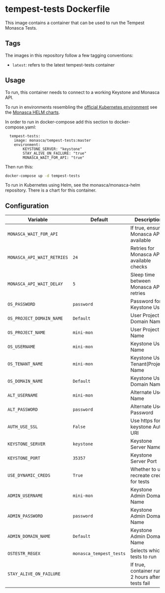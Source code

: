 tempest-tests Dockerfile
============================

This image contains a container that can be used to run the Tempest Monasca
Tests.

Tags
----

The images in this repository follow a few tagging conventions:

 * `latest`: refers to the latest tempest-tests container

Usage
-----

To run, this container needs to connect to a working Keystone and Monasca API.

To run in environments resembling the [official Kubernetes environment][1] see
the [Monasca HELM charts][2].

In order to run in docker-compose add this section to docker-compose.yaml:
```
  tempest-tests:
    image: monasca/tempest-tests:master
    environment:
        KEYSTONE_SERVER: "keystone"
        STAY_ALIVE_ON_FAILURE: "true"
        MONASCA_WAIT_FOR_API: "true"
```

Then run this:
```bash
docker-compose up -d tempest-tests
```

To run in Kubernetes using Helm, see the monasca/monasca-helm repository. There is a chart for this
container.

Configuration
-------------

| Variable                  | Default                 | Description                                        |
|-------------------------- |-------------------------|----------------------------------------------------|
| `MONASCA_WAIT_FOR_API`    |                         | If true, ensure Monasca API is available           |
| `MONASCA_API_WAIT_RETRIES`| `24`                    | Retries for Monasca API available checks           |
| `MONASCA_API_WAIT_DELAY`  | `5`                     | Sleep time between Monasca API retries             |
| `OS_PASSWORD`             | `password`              | Password for Keystone User                         |
| `OS_PROJECT_DOMAIN_NAME`  | `Default`               | User Project Domain Name                           |
| `OS_PROJECT_NAME`         | `mini-mon`              | User Project Name                                  |
| `OS_USERNAME`             | `mini-mon`              | Keystone User Name                                 |
| `OS_TENANT_NAME`          | `mini-mon`              | Keystone User Tenant(Project) Name                 |
| `OS_DOMAIN_NAME`          | `Default`               | Keystone User Domain Name                          |
| `ALT_USERNAME`            | `mini-mon`              | Alternate User Name                                |
| `ALT_PASSWORD`            | `password`              | Alternate User Password                            |
| `AUTH_USE_SSL`            | `False`                 | Use https for keystone Auth URI                    |
| `KEYSTONE_SERVER`         | `keystone`              | Keystone Server Name                               |
| `KEYSTONE_PORT`           | `35357`                 | Keystone Server Port                               |
| `USE_DYNAMIC_CREDS`       | `True`                  | Whether to use recreate creds for tests            |
| `ADMIN_USERNAME`          | `mini-mon`              | Keystone Admin Domain Name                         |
| `ADMIN_PASSWORD`          | `password`              | Keystone Admin Domain Name                         |
| `ADMIN_DOMAIN_NAME`       | `Default`               | Keystone Admin Domain Name                         |
| `OSTESTR_REGEX`           | `monasca_tempest_tests` | Selects which tests to run                         |
| `STAY_ALIVE_ON_FAILURE`   |                         | If true, container runs 2 hours after tests fail   |


[1]: https://github.com/hpcloud-mon/monasca-docker/blob/master/k8s/
[2]: https://github.com/monasca/monasca-helm

